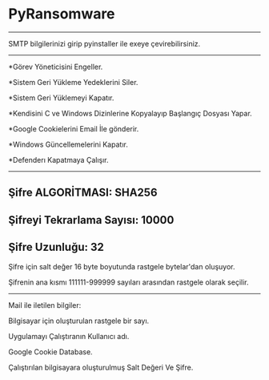 # PyRansomware
----------------------------------------------------------
SMTP bilgilerinizi girip pyinstaller ile exeye çevirebilirsiniz.

----------------------------------------------------------
*Görev Yöneticisini Engeller.

*Sistem Geri Yükleme Yedeklerini Siler.

*Sistem Geri Yüklemeyi Kapatır.

*Kendisini C ve Windows Dizinlerine Kopyalayıp Başlangıç Dosyası Yapar.

*Google Cookielerini Email İle gönderir.

*Windows Güncellemelerini Kapatır.

*Defenderı Kapatmaya Çalışır.

----------------------------------------------------------
Şifre ALGORİTMASI: SHA256
----------------------------------------------------------
Şifreyi Tekrarlama Sayısı: 10000
----------------------------------------------------------
Şifre Uzunluğu: 32
----------------------------------------------------------
Şifre için salt değer 16 byte boyutunda rastgele bytelar'dan oluşuyor.

Şifrenin ana kısmı 111111-999999 sayıları arasından rastgele olarak seçilir.



----------------------------------------------------------
Mail ile iletilen bilgiler:
  
  Bilgisayar için oluşturulan rastgele bir sayı.
  
  Uygulamayı Çalıştıranın Kullanıcı adı.
  
  Google Cookie Database.
  
  Çalıştırılan bilgisayara oluşturulmuş Salt Değeri Ve Şifre.
 
  
  

